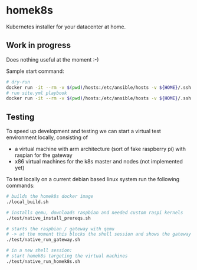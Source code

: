 # homek8s
Kubernetes installer for your datacenter at home.

## Work in progress
Does nothing useful at the moment :-)

Sample start command:
```bash
# dry-run
docker run -it --rm -v $(pwd)/hosts:/etc/ansible/hosts -v ${HOME}/.ssh:/root/.ssh homek8s/homek8s playbooks/site.yml --check -vvv
# run site.yml playbook
docker run -it --rm -v $(pwd)/hosts:/etc/ansible/hosts -v ${HOME}/.ssh:/root/.ssh homek8s/homek8s
```

## Testing
To speed up development and testing we can start a virtual test environment locally, consisting of
* a virtual machine with arm architecture (sort of fake raspberry pi) with raspian for the gateway
* x86 virtual machines for the k8s master and nodes (not implemented yet)

To test locally on a current debian based linux system run the following commands:
```bash
# builds the homek8s docker image
./local_build.sh

# installs qemu, downloads raspbian and needed custom raspi kernels
./test/native_install_prereqs.sh

# starts the raspbian / gateway with qemu
# -> at the moment this blocks the shell session and shows the gateway VM's console
./test/native_run_gateway.sh

# in a new shell session:
# start homek8s targeting the virtual machines
./test/native_run_homek8s.sh
```